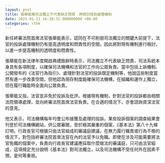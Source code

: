 ```yaml
---
layout: post
title: 張舉能稱司法獨立不代表缺乏問責　將檢討投訴處理機制
date: 2021-01-11 16:38:32.000000000 +08:00
categories: rthk
---
```


新任終審法院首席法官張舉能表示，認同在不可削弱司法獨立的關鍵大前提下，法官的投訴處理機制仍有提高透明度和問責性的空間。因此將對現有機制進行檢討，以進一步提高機制的透明度和問責性。

張舉能在新法律年度開啟典禮致辭時表示，司法獨立不代表缺乏問責，司法系統本身具有各項制度，以確保司法機構和法官的工作向公眾負責。當中包括上訴機制、公開發布的《法官行為指引》、處理針對法官的投訴既定機制等，他說這些制度當然有進一步改善空間，但他認為現存制度能確保司法機構，在組織和運作上獨立，但在履行職能時全面向公眾負責。

張舉能又指，法官並非免於投訴及批評。根據現有機制，針對法官的投訴都由相關法院領導處理，並向終審法院首席法官負責。在合適的情況下，亦會諮詢資深法官的意見。

他又表示，司法機構每年均會公布接獲及處理的投訴。某些投訴個案的調查結果會刊登於司法機構網站，供公眾審閱，至於極其嚴重的個案，《基本法》第八十九條訂明，行政長官可根據只由法官組成的審議庭建議，在無力履行職責或行為不檢的情況下，對包括終審法院首席法官在內的法官予以免職。即使在涉及可能需要將法官免職的個案中，負責向行政長官建議應採取什麼做法的審議庭，只可由法官組成，這項規定充分說明《基本法》對司法獨立，以及司法機構不受任何外在因素干預，是何等重視。
